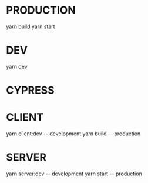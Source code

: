 # PRODUCTION

yarn build
yarn start

# DEV

yarn dev

# CYPRESS

# CLIENT

yarn client:dev -- development
yarn build -- production

# SERVER

yarn server:dev -- development
yarn start -- production
